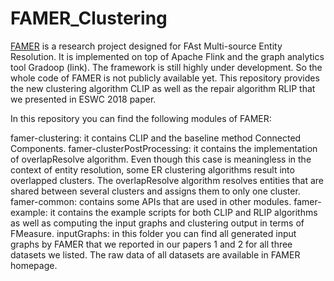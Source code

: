 # FAMER_Clustering
<a href="yahoo.com">FAMER</a> is a research project designed for FAst Multi-source Entity Resolution. It is implemented on top of Apache Flink and the graph analytics tool Gradoop (link). 
The framework is still highly under development. So the whole code of FAMER is not publicly available yet. This repository provides the new clustering algorithm CLIP as well as the repair algorithm RLIP that we presented in ESWC 2018 paper. 

In this repository you can find the following modules of FAMER:

famer-clustering: it contains CLIP and the baseline method Connected Components.
famer-clusterPostProcessing: it contains the implementation of overlapResolve algorithm. Even though this case is meaningless in the context of entity resolution, some ER clustering algorithms result into overlapped clusters. 
The overlapResolve algorithm resolves entities that are shared between several clusters and assigns them to only one cluster. 
famer-common: contains some APIs that are used in other modules.
famer-example: it contains the example scripts for both CLIP and RLIP algorithms as well as computing the input graphs and clustering output in terms of FMeasure.
inputGraphs: in this folder you can find all generated input graphs by FAMER that we reported in our papers 1 and 2 for all three datasets we listed. The raw data of all datasets are available in FAMER homepage.
